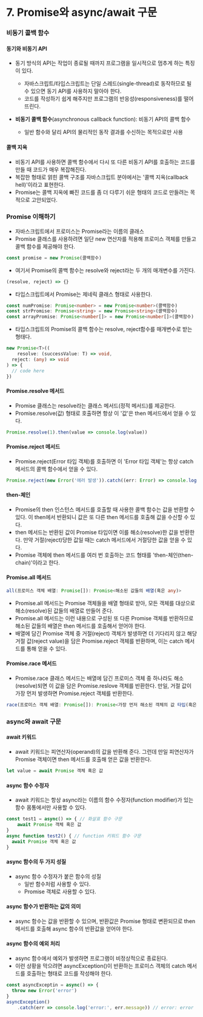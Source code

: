 # 7. Promise와 async/await 구문

### 비동기 콜백 함수

#### 동기와 비동기 API

- 동기 방식의 API는 작업이 종료될 때까지 프로그램을 일시적으로 멈추게 하는 특징이 있다.
  - 자바스크립트/타입스크립트는 단일 스레드(single-thread)로 동작하므로 될 수 있으면 동기 API를 사용하지 말아야 한다.
  - 코드를 작성하기 쉽게 해주지만 프로그램의 반응성(responsiveness)를 떨어뜨린다.

- **비동기 콜백 함수**(asynchronous callback function): 비동기 API의 콜백 함수
  - 일반 함수와 달리 API의 물리적인 동작 결과를 수신하는 목적으로만 사용

#### 콜백 지옥

- 비동기 API를 사용하면 콜백 함수에서 다시 또 다른 비동기 API를 호출하는 코드를 만들 때 코드가 매우 복잡해진다.
- 복잡한 형태로 얽힌 콜백 구조를 자바스크립트 분야에서는 '콜백 지옥(callback hell)'이라고 표현한다.
- Promise는 콜백 지옥에 빠진 코드를 좀 더 다루기 쉬운 형태의 코드로 만들려는 목적으로 고안되었다.



### Promise 이해하기

- 자바스크립트에서 프로미스는 Promise라는 이름의 클래스
- Promise 클래스를 사용하려면 일단 new 연산자를 적용해 프로미스 객체를 만들고 콜백 함수를 제공해야 한다.

```typescript
const promise = new Promise(콜백함수)
```

- 여기서 Promise의 콜백 함수는 resolve와 reject라는 두 개의 매개변수를 가진다.

```typescript
(resolve, reject) => {}
```

- 타입스크립트에서 Promise는 제네릭 클래스 형태로 사용한다.

```typescript
const numPromise: Promise<number> = new Promise<number>(콜백함수)
const strPromise: Promise<string> = new Promise<string>(콜백함수)
const arrayPromise: Promise<number[]> = new Promise<number[]>(콜백함수)
```

- 타입스크립트의 Promise의 콜백 함수는 resolve, reject함수를 매개변수로 받는 형태다.

```typescript
new Promise<T>((
	resolve: (successValue: T) => void,
  reject: (any) => void
) => {
  // code here
})
```

#### Promise.resolve 메서드

- Promise 클래스는 resolve라는 클래스 메서드(정적 메서드)를 제공한다.
- Promise.resolve(값) 형태로 호출하면 항상 이 '값'은 then 메서드에서 얻을 수 있다.

```typescript
Promise.resolve(1).then(value => console.log(value))
```

#### Promise.reject 메서드

- Promise.reject(Error 타입 객체)를 호출하면 이 'Error 타입 객체'는 항상 catch 메서드의 콜백 함수에서 얻을 수 있다.

```typescript
Promise.reject(new Error('에러 발생')).catch((err: Error) => console.log('error:', error.message))
```

#### then-체인

- Promise의 then 인스턴스 메서드를 호출할 때 사용한 콜백 함수는 값을 반환할 수 있다. 이 then에서 반환되니 값은 또 다른 then 메서드를 호출해 값을 수신할 수 있다.
- then 메서드는 반환된 값이 Promise 타입이면 이를 해소(resolve)한 값을 반환한다. 만약 거절(reject)당한 값일 때는 catch 메서드에서 거절당한 값을 얻을 수 있다.
- Promise 객체에 then 메서드를 여러 번 호출하는 코드 형태를 'then-체인(then-chain)'이라고 한다.

#### Promise.all 메서드

```typescript
all(프로미스 객체 배열: Promise[]): Promise<해소된 값들의 배열(혹은 any)>
```

- Promise.all 메서드는 Promise 객체들을 배열 형태로 받아, 모든 객체를 대상으로 해소(resolve)된 값들의 배열로 만들어 준다.
- Promise.all 메서드는 이런 내용으로 구성된 또 다른 Promise 객체를 반환하므로 해소된 값들의 배열은 then 메서드를 호출해서 얻어야 한다.
- 배열에 담긴 Promise 객체 중 거절(reject) 객체가 발생하면 더 기다리지 않고 해당 거절 값(reject value)을 담은 Promise.reject 객체를 반환하며, 이는 catch 메서드를 통해 얻을 수 있다.

#### Promise.race 메서드

- Promise.race 클래스 메서드는 배열에 담긴 프로미스 객체 중 하나라도 해소(resolve)되면 이 값을 담은 Promise.reslove 객체를 반환한다. 만일, 거절 값이 가장 먼저 발생하면 Promise.reject 객체를 반환한다.

```typescript
race(프로미스 객체 배열: Promise[]): Promise<가장 먼저 해소된 객체의 값 타입(혹은 Error)>
```



### async와 await 구문

#### await 키워드

- await 키워드는 피연산자(operand)의 값을 반환해 준다. 그런데 만일 피연산자가 Promise 객체이면 then 메서드를 호출해 얻은 값을 반환한다.

```typescript
let value = await Promise 객체 혹은 값
```

#### async 함수 수정자

- await 키워드는 항상 async라는 이름의 함수 수정자(function modifier)가 있는 함수 몸통에서만 사용할 수 있다.

```typescript
const test1 = async() => { // 화살표 함수 구문
	await Promise 객체 혹은 값
}
async function test2() { // function 키워드 함수 구문
  await Promise 객체 혹은 값
}
```

#### async 함수의 두 가지 성질

- async 함수 수정자가 붙은 함수의 성질
  - 일반 함수처럼 사용할 수 있다.
  - Promise 객체로 사용할 수 있다.

#### async 함수가 반환하는 값의 의미

-  async 함수는 값을 반환할 수 있으며, 반환값은 Promise 형태로 변환되므로 then 메서드를 호출해 async 함수의 반환값을 얻어야 한다.

#### async 함수의 예외 처리

- async 함수에서 예외가 발생하면 프로그램이 비정상적으로 종료된다.
- 이런 상황을 막으려면 asyncException()이 반환하는 프로미스 객체의 catch 메서드를 호출하는 형태로 코드를 작성해야 한다.

```typescript
const asyncExceptin = async() => {
  throw new Error('error')
}
asyncException()
	.catch(err => console.log('error:', err.message)) // error: error
```

